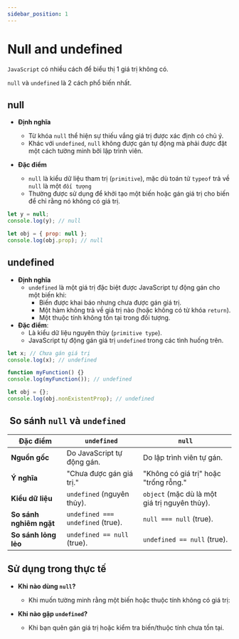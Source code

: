 ```yaml
---
sidebar_position: 1
---
```


# Null and undefined

`JavaScript` có nhiều cách để biểu thị 1 giá trị không có.

`null` và `undefined` là 2 cách phổ biến nhất.

## null

- **Định nghĩa**

  - Từ khóa `null` thể hiện sự thiếu vắng giá trị được xác định có chủ ý.
  - Khác với `undefined`, `null` không được gán tự động mà phải được đặt một cách tường minh bởi lập trình viên.

- **Đặc điểm**

  - `null` là kiểu dữ liệu tham trị (`primitive`), mặc dù toán tử `typeof` trả về `null` là một `đối tượng`
  - Thường được sử dụng để khởi tạo một biến hoặc gán giá trị cho biến để chỉ rằng nó không có giá trị.

```js
let y = null;
console.log(y); // null

let obj = { prop: null };
console.log(obj.prop); // null
```

## undefined

- **Định nghĩa**
  - `undefined` là một giá trị đặc biệt được JavaScript tự động gán cho một biến khi:
    - Biến được khai báo nhưng chưa được gán giá trị.
    - Một hàm không trả về giá trị nào (hoặc không có từ khóa `return`).
    - Một thuộc tính không tồn tại trong đối tượng.
- **Đặc điểm**:
  - Là kiểu dữ liệu nguyên thủy (`primitive type`).
  - JavaScript tự động gán giá trị `undefined` trong các tình huống trên.

```js
let x; // Chưa gán giá trị
console.log(x); // undefined

function myFunction() {}
console.log(myFunction()); // undefined

let obj = {};
console.log(obj.nonExistentProp); // undefined
```

##  So sánh `null` và `undefined`

| **Đặc điểm**            | **`undefined`**                   | **`null`**                                    |
| ----------------------- | --------------------------------- | --------------------------------------------- |
| **Nguồn gốc**           | Do JavaScript tự động gán.        | Do lập trình viên tự gán.                     |
| **Ý nghĩa**             | "Chưa được gán giá trị."          | "Không có giá trị" hoặc "trống rỗng."         |
| **Kiểu dữ liệu**        | `undefined` (nguyên thủy).        | `object` (mặc dù là một giá trị nguyên thủy). |
| **So sánh nghiêm ngặt** | `undefined === undefined` (true). | `null === null` (true).                       |
| **So sánh lỏng lẻo**    | `undefined == null` (true).       | `undefined == null` (true).                   |

## Sử dụng trong thực tế

- **Khi nào dùng `null`?**

  - Khi muốn tường minh rằng một biến hoặc thuộc tính không có giá trị:

- **Khi nào gặp `undefined`?**

  - Khi bạn quên gán giá trị hoặc kiểm tra biến/thuộc tính chưa tồn tại.
